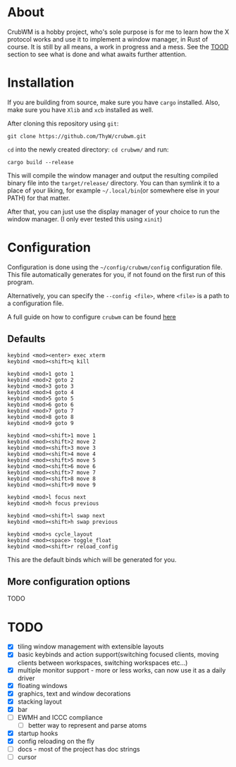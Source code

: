 # About
CrubWM is a hobby project, who's sole purpose is for me to learn how the X protocol works and use it to implement a window manager, in Rust of course. It is still by all means, a work in progress and a mess. See the [TOOD](#todo) section to see what is done and what awaits further attention.

# Installation
If you are building from source, make sure you have `cargo` installed. Also, make sure you have `Xlib` and `xcb` installed as well.

After cloning this repository using `git`:

```
git clone https://github.com/ThyW/crubwm.git
```

`cd` into the newly created directory: `cd crubwm/` and run:
```
cargo build --release
```

This will compile the window manager and output the resulting compiled binary file into the `target/release/` directory. You can than symlink it to a place of your liking, for example `~/.local/bin`(or somewhere else in your PATH) for that matter.

After that, you can just use the display manager of your choice to run the window manager. (I only ever tested this using `xinit`)

# Configuration
Configuration is done using the `~/config/crubwm/config` configuration file. This file automatically generates for you, if not found on the first run of this program.

Alternatively, you can specify the `--config <file>`, where `<file>` is a path to a configuration file.

A full guide on how to configure `crubwm` can be found [here](./docs/configuration-manual.md) 

## Defaults

```
keybind <mod><enter> exec xterm
keybind <mod><shift>q kill

keybind <mod>1 goto 1
keybind <mod>2 goto 2
keybind <mod>3 goto 3
keybind <mod>4 goto 4
keybind <mod>5 goto 5
keybind <mod>6 goto 6
keybind <mod>7 goto 7
keybind <mod>8 goto 8
keybind <mod>9 goto 9

keybind <mod><shift>1 move 1
keybind <mod><shift>2 move 2
keybind <mod><shift>3 move 3
keybind <mod><shift>4 move 4
keybind <mod><shift>5 move 5
keybind <mod><shift>6 move 6
keybind <mod><shift>7 move 7
keybind <mod><shift>8 move 8
keybind <mod><shift>9 move 9

keybind <mod>l focus next
keybind <mod>h focus previous

keybind <mod><shift>l swap next
keybind <mod><shift>h swap previous

keybind <mod>s cycle_layout
keybind <mod><space> toggle_float
keybind <mod><shift>r reload_config
```

This are the default binds which will be generated for you.

## More configuration options
TODO

# TODO
- [x] tiling window management with extensible layouts
- [x] basic keybinds and action support(switching focused clients, moving clients between workspaces, switching workspaces etc...)
- [x] multiple monitor support - more or less works, can now use it as a daily driver
- [x] floating windows
- [x] graphics, text and window decorations
- [x] stacking layout
- [x] bar
- [ ] EWMH and ICCC compliance
    - [ ] better way to represent and parse atoms
- [x] startup hooks
- [x] config reloading on the fly
- [ ] docs - most of the project has doc strings
- [ ] cursor
